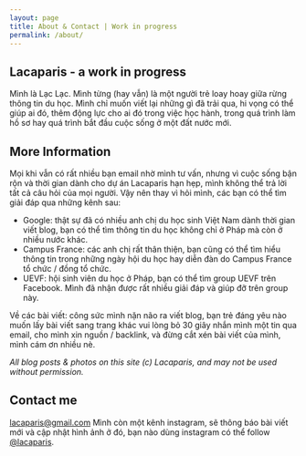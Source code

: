 ```yaml
---
layout: page
title: About & Contact | Work in progress
permalink: /about/
---
```


## Lacaparis - a work in progress

Mình là Lạc Lạc. Mình từng (hay vẫn) là một người trẻ loay hoay giữa rừng thông tin du học. Mình chỉ muốn viết lại những gì đã trải qua, hi vọng có thể giúp ai đó, thêm động lực cho ai đó trong việc học hành, trong quá trình làm hồ sơ hay quá trình bắt đầu cuộc sống ở một đất nước mới.

## More Information

Mọi khi vẫn có rất nhiều bạn email nhờ mình tư vấn, nhưng vì cuộc sống bận rộn và thời gian dành cho dự án Lacaparis hạn hẹp, mình không thể trả lời tất cả câu hỏi của mọi người. Vậy nên thay vì hỏi mình, các bạn có thể tìm giải đáp qua những kênh sau:

- Google: thật sự đã có nhiều anh chị du học sinh Việt Nam dành thời gian viết blog, bạn có thể tìm thông tin du học không chỉ ở Pháp mà còn ở nhiều nước khác.
- Campus France: các anh chị rất thân thiện, bạn cũng có thể tìm hiểu thông tin trong những ngày hội du học hay diễn đàn do Campus France tổ chức / đồng tổ chức.
- UEVF: hội sinh viên du học ở Pháp, bạn có thể tìm group UEVF trên Facebook. Mình đã nhận được rất nhiều giải đáp và giúp đỡ trên group này. 


Về các bài viết: công sức mình nặn não ra viết blog, bạn trẻ đáng yêu nào muốn lấy bài viết sang trang khác vui lòng bỏ 30 giây nhắn mình một tin qua email, cho mình xin nguồn / backlink, và đừng cắt xén bài viết của mình, mình cám ơn nhiều nè.

<em>All blog posts & photos on this site (c) Lacaparis, and may not be used without permission.</em>

## Contact me

[lacaparis@gmail.com](mailto:lacaparis@gmail.com)
Mình còn một kênh instagram, sẽ thông báo bài viết mới và cập nhật hình ảnh ở đó, bạn nào dùng instagram có thể follow <a href="https://www.instagram.com/lacaparis/" target="_blank">@lacaparis</a>.
